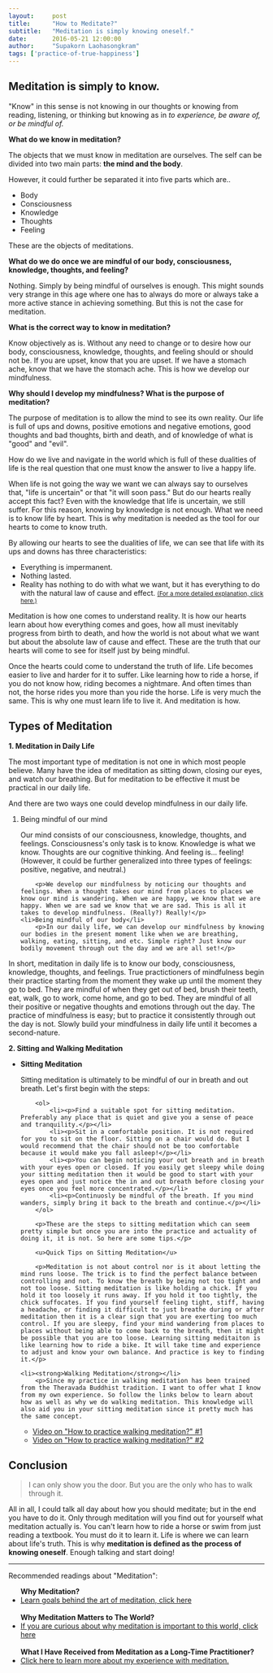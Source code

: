 ```yaml
---
layout:     post
title:      "How to Meditate?"
subtitle:   "Meditation is simply knowing oneself."
date:       2016-05-21 12:00:00
author:     "Supakorn Laohasongkram"
tags: ['practice-of-true-happiness']
---
```

<h2 class="text-center">Meditation is simply to know.</h2>

"Know" in this sense is not knowing in our thoughts or knowing from reading, listening, or thinking but knowing as in <em>to experience, be aware of, or be mindful of.</em>

<strong>What do we know in meditation?</strong>

The objects that we must know in meditation are ourselves. The self can be divided into two main parts: <strong>the mind and the body</strong>.

However, it could further be separated it into five parts which are..
<ul>
	<li>Body</li>
	<li>Consciousness</li>
	<li>Knowledge</li>
	<li>Thoughts</li>
	<li>Feeling</li>
</ul>
 These are the objects of meditations. 

<strong>What do we do once we are mindful of our body, consciousness, knowledge, thoughts, and feeling?</strong>

 Nothing. Simply by being mindful of ourselves is enough. This might sounds very strange in this age where one has to always do more or always take a more active stance in achieving something. But this is not the case for meditation.

<strong>What is the correct way to know in meditation?</strong>

Know objectively as is. Without any need to change or to desire how our body, consciousness, knowledge, thoughts, and feeling should or should not be. If you are upset, know that you are upset. If we have a stomach ache, know that we have the stomach ache. This is how we develop our mindfulness.

<strong>Why should I develop my mindfulness? What is the purpose of meditation?</strong>

The purpose of meditation is to allow the mind to see its own reality. Our life is full of ups and downs, positive emotions and negative emotions, good thoughts and bad thoughts, birth and death, and of knowledge of what is "good" and "evil". 

How do we live and navigate in the world which is full of these dualities of life is the real question that one must know the answer to live a  happy life. 

When life is not going the way we want we can always say to ourselves that, "life is uncertain" or that "it will soon pass." But do our hearts really accept this fact? Even with the knowledge that life is uncertain, we still suffer. For this reason, knowing by knowledge is not enough. What we need is to know life by heart. This is why meditation is needed as the tool for our hearts to come to know truth.

By allowing our hearts to see the dualities of life, we can see that life with its ups and downs has three characteristics:

<ul>
<li>Everything is impermanent.</li>

<li>Nothing lasted.</li>

<li>Reality has nothing to do with what we want, but it has everything to do with the natural law of cause and effect. <a href="/2016/01/07/no-room-for-desire-in-life/"><small>(For a more detailed explanation, click here.)</small></a></li>
</ul>

Meditation is how one comes to understand reality. It is how our hearts learn about how everything comes and goes, how all must inevitably progress from birth to death, and how the world is not about what we want but about the absolute law of cause and effect. These are the truth that our hearts will come to see for itself just by being mindful.

Once the hearts could come to understand the truth of life. Life becomes easier to live and harder for it to suffer. Like learning how to ride a horse, if you do not know how, riding becomes a nightmare. And often times than not, the horse rides you more than you ride the horse. Life is very much the same. This is why one must learn life to live it. And meditation is how.

<h2>Types of Meditation</h2>

<strong>1. Meditation in Daily Life</strong>

The most important type of meditation is not one in which most people believe. Many have the idea of meditation as sitting down, closing our eyes, and watch our breathing. But for meditation to be effective it must be practical in our daily life. 

And there are two ways one could develop mindfulness in our daily life.

<ol>
	<li>Being mindful of our mind</li>
		<p>Our mind consists of our consciousness, knowledge, thoughts, and feelings. Consciousness's only task is to know. Knowledge is what we know. Thoughts are our cognitive thinking. And feeling is... feeling! (However, it could be further generalized into three types of feelings: positive, negative, and neutral.)</p>

		<p>We develop our mindfulness by noticing our thoughts and feelings. When a thought takes our mind from places to places we know our mind is wandering. When we are happy, we know that we are happy. When we are sad we know that we are sad. This is all it takes to develop mindfulness. (Really?) Really!</p>
	<li>Being mindful of our body</li>
		<p>In our daily life, we can develop our mindfulness by knowing our bodies in the present moment like when we are breathing, walking, eating, sitting, and etc. Simple right? Just know our bodily movement through out the day and we are all set!</p>
</ol>

In short, meditation in daily life is to know our body, consciousness, knowledge, thoughts, and feelings. True practictioners of mindfulness begin their practice starting from the moment they wake up until the moment they go to bed. They are mindful of when they get out of bed, brush their teeth, eat, walk, go to work, come home, and go to bed. They are mindful of all their positive or negative thoughts and emotions through out the day. The practice of mindfulness is easy; but to practice it consistently through out the day is not. Slowly build your mindfulness in daily life until it becomes a second-nature.

<strong>2. Sitting and Walking Meditation</strong>

<ul>
	<li><strong>Sitting Meditation</strong></li>
		<p>Sitting meditation is ultimately to be mindful of our in breath and out breath. Let's first begin with the steps:</p>

		<ol>
			<li><p>Find a suitable spot for sitting meditation. Preferably any place that is quiet and give you a sense of peace and tranquility.</p></li>
			<li><p>Sit in a comfortable position. It is not required for you to sit on the floor. Sitting on a chair would do. But I would recommend that the chair should not be too comfortable because it would make you fall asleep!</p></li>
			<li><p>You can begin noticing your out breath and in breath with your eyes open or closed. If you easily get sleepy while doing your sitting meditation then it would be good to start with your eyes open and just notice the in and out breath before closing your eyes once you feel more concentrated.</p></li>
			<li><p>Continuosly be mindful of the breath. If you mind wanders, simply bring it back to the breath and continue.</p></li>
		</ol>

		<p>These are the steps to sitting meditation which can seem pretty simple but once you are into the practice and actuality of doing it, it is not. So here are some tips.</p>

		<u>Quick Tips on Sitting Meditation</u>
		
		<p>Meditation is not about control nor is it about letting the mind runs loose. The trick is to find the perfect balance between controlling and not. To know the breath by being not too tight and not too loose. Sitting meditation is like holding a chick. If you hold it too loosely it runs away. If you hold it too tightly, the chick suffocates. If you find yourself feeling tight, stiff, having a headache, or finding it difficult to just breathe during or after meditation then it is a clear sign that you are exerting too much control. If you are sleepy, find your mind wandering from places to places without being able to come back to the breath, then it might be possible that you are too loose. Learning sitting meditaiton is like learning how to ride a bike. It will take time and experience to adjust and know your own balance. And practice is key to finding it.</p>

	<li><strong>Walking Meditation</strong></li>
		<p>Since my practice in walking meditation has been trained from the Theravada Buddhist tradition. I want to offer what I know from my own experience. So follow the links below to learn about how as well as why we do walking meditation. This knowledge will also aid you in your sitting meditation since it pretty much has the same concept.
</p>
		<ul>
			<li><a href="https://www.youtube.com/embed/LPqhDiHmQWw">Video on "How to practice walking meditation?" #1</a></li>
			<li><a href="https://www.youtube.com/embed/zJRBu5uYrjI">Video on "How to practice walking meditation?" #2</a></li>
		</ul>
</ul>

<h2>Conclusion</h2>
<blockquote>I can only show you the door. But you are the only who has to walk through it.</blockquote>
All in all, I could talk all day about how you should meditate; but in the end you have to do it. Only through meditation will you find out for yourself what meditation actually is. You can't learn how to ride a horse or swim from just reading a textbook. You must do it to learn it. Life is where we can learn about life's truth. This is why <strong>meditation is defined as the process of knowing oneself</strong>. Enough talking and start doing!
<hr class="short">
Recommended readings about "Meditation":
<ul>
<strong>Why Meditation?</strong>
<li><a href="/2016/03/22/why-meditate/">Learn goals behind the art of meditation, click here</a></li><br>
<strong>Why Meditation Matters to The World?</strong>
<li><a href="/principles_of_happiness/why_true_happiness/">If you are curious about why meditation is important to this world, click here</a></li><br>
<strong>What I Have Received from Meditation as a Long-Time Practitioner?</strong>
<li><a href="/2016/04/02/my-experience-with-meditation/">Click here to learn more about my experience with meditation.</a></li>
</ul>